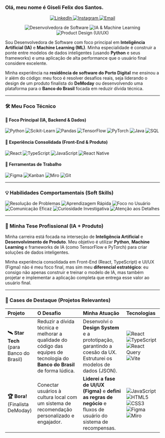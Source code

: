 ### Olá, meu nome é Giseli Felix dos Santos.

<p align="center">
  <a href="https://www.linkedin.com/in/[https://www.linkedin.com/in/giseli-felix-1a6aa525a/]" target="\_Purple">
    <img alt="LinkedIn" src="https://img.shields.io/badge/LinkedIn-Giseli_Felix-8A2BE2?style=flat&logo=linkedin">
  </a>
  <a href="https://www.instagram.com/[https://www.instagram.com/developergiseli/?utm_source=qr&igsh=MTU0cDBxMTZlcmU0bw%3D%3D#]" target="\_purple">
    <img alt="Instagram" src="https://img.shields.io/badge/Instagram-@developergiseli-https://www.instagram.com/developergiseli/?utm_source=qr&igsh=MTU0cDBxMTZlcmU0bw%3D%3D#C778DD?style=flat&logo=instagram">
  </a>
  <a href="mailto:giseli2025@gmail.com" target="\_blank">
    <img alt="Email" src="https://img.shields.io/badge/Email-giseli2025@gmail.com-F5DEB3?style=flat&logo=gmail&logoColor=purple&color=purple">
  </a>
</p>

<p align="center">
  <img alt="Desenvolvedora de Software" src="https://img.shields.io/badge/Desenvolvedora_de_Software-8A2BE2?style=flat">
  <img alt="IA & Machine Learning" src="https://img.shields.io/badge/IA_&_Machine_Learning-C778DD?style=flat">
  <img alt="Product Design (UI/UX)" src="https://img.shields.io/badge/Product_Design_(UI/UX)-F5DEB3?style=flat&logoColor=purple&color=purple">
</p>

Sou Desenvolvedora de Software com foco principal em **Inteligência Artificial (IA)** e **Machine Learning (ML)**. Minha especialidade é construir a ponte entre modelos de dados inteligentes (usando **Python** e seus frameworks) e uma aplicação de alta performance que o usuário final considere excelente.

Minha experiência na **residência de software do Porto Digital** me ensinou a ir além do código: meu foco é resolver desafios reais, seja liderando o design de um produto finalista do **DeModay** ou desenvolvendo uma plataforma para o **Banco do Brasil** focada em reduzir dívida técnica.

---

### 🛠️ Meu Foco Técnico

#### 💜 Foco Principal (IA, Backend & Dados)
<p>
  <img alt="Python" src="https://img.shields.io/badge/Python-8A2BE2?style=flat&logo=python">
  <img alt="Scikit-Learn" src="https://img.shields.io/badge/Scikit_Learn-8A2BE2?style=flat&logo=scikitlearn">
  <img alt="Pandas" src="https://img.shields.io/badge/Pandas-8A2BE2?style=flat&logo=pandas">
  <img alt="TensorFlow" src="https://img.shields.io/badge/TensorFlow-8A2BE2?style=flat&logo=tensorflow">
  <img alt="PyTorch" src="https://img.shields.io/badge/PyTorch-8A2BE2?style=flat&logo=pytorch">
  <img alt="Java" src="https://img.shields.io/badge/Java-8A2BE2?style=flat&logo=openjdk">
  <img alt="SQL" src="https://img.shields.io/badge/SQL-8A2BE2?style=flat&logo=mysql">
</p>

#### 🌸 Experiência Consolidada (Front-End & Produto)
<p>
  <img alt="React" src="https://img.shields.io/badge/React-C778DD?style=flat&logo=react">
  <img alt="TypeScript" src="https://img.shields.io/badge/TypeScript-C778DD?style=flat&logo=typescript">
  <img alt="JavaScript" src="https://img.shields.io/badge/JavaScript-C778DD?style=flat&logo=javascript">
  <img alt="React Native" src="https://img.shields.io/badge/React_Native-C778DD?style=flat&logo=react">
</p>

#### 🥖 Ferramentas de Trabalho
<p>
  <img alt="Figma" src="https://img.shields.io/badge/Figma-F5DEB3?style=flat&logo=figma&logoColor=black&color=black">
  <img alt="Kanban" src="https://img.shields.io/badge/Kanban-F5DEB3?style=flat&logo=trello&logoColor=black&color=black">
  <img alt="Miro" src="https://img.shields.io/badge/Miro-F5DEB3?style=flat&logo=miro&logoColor=black&color=black">
  <img alt="Git" src="https://img.shields.io/badge/Git-F5DEB3?style=flat&logo=git&logoColor=black&color=black">
</P>

---

### 💡 Habilidades Comportamentais (Soft Skills)

<p>
  <img alt="Resolução de Problemas" src="https://img.shields.io/badge/Resolução_de_Problemas-8A2BE2?style=flat">
  <img alt="Aprendizagem Rápida" src="https://img.shields.io/badge/Aprendizagem_Rápida-8A2BE2?style=flat">
  <img alt="Foco no Usuário" src="https://img.shields.io/badge/Foco_no_Usuário-C778DD?style=flat">
  <img alt="Comunicação Eficaz" src="https://img.shields.io/badge/Comunicação_Eficaz-C778DD?style=flat">
  <img alt="Curiosidade Investigativa" src="https://img.shields.io/badge/Curiosidade_Investigativa-F5DEB3?style=flat&logoColor=purple&color=purple">
  <img alt="Atenção aos Detalhes" src="https://img.shields.io/badge/Atenção_aos_Detalhes-F5DEB3?style=flat&logoColor=purple&color=purple">
</p>

---

### 🎯 Minha Tese Profissional (IA + Produto)

Minha carreira está focada na interseção de **Inteligência Artificial** e **Desenvolvimento de Produto**. Meu objetivo é utilizar **Python**, **Machine Learning** e frameworks de IA (como TensorFlow e PyTorch) para criar soluções de dados inteligentes.

Minha experiência consolidada em Front-End (React, TypeScript) e UI/UX (Figma) não é meu foco final, mas sim meu **diferencial estratégico**: eu consigo não apenas construir e treinar o modelo de IA, mas também projetar e implementar a aplicação completa que entrega esse valor ao usuário final.

---

### 🚀 Cases de Destaque (Projetos Relevantes)

| Projeto | O Desafio | Minha Atuação | Tecnologias |
| :--- | :--- | :--- | :--- |
| **🛰️ Star Tech** <br> (para Banco do Brasil) | Reduzir a dívida técnica e melhorar a qualidade do código das equipes de tecnologia do **Banco do Brasil** de forma lúdica. | Desenvolvi o **Design System** e a prototipação, garantindo a coesão da UX. Estruturei os modelos de dados (JSON). | <img alt="React" src="https://img.shields.io/badge/React-8A2BE2?style=flat&logo=react"> <img alt="TypeScript" src="https://img.shields.io/badge/TypeScript-C778DD?style=flat&logo=typescript"> <img alt="React Query" src="https://img.shields.io/badge/React_Query-8A2BE2?style=flat&logo=reactquery"> <img alt="Vite" src="https://img.shields.io/badge/Vite-F5DEB3?style=flat&logo=vite&logoColor=black&color=black"> |
| **🏆 Bora!** <br> (Finalista DeModay) | Conectar usuários à cultura local com um sistema de recomendação personalizado e engajador. | **Liderei a fase de UI/UX (Figma)** e **defini as regras de negócio** e fluxos de usuário do sistema de recompensas. | <img alt="JavaScript" src="https://img.shields.io/badge/JavaScript-8A2BE2?style=flat&logo=javascript"> <img alt="HTML5" src="https://img.shields.io/badge/HTML5-C778DD?style=flat&logo=html5"> <img alt="CSS3" src="https://img.shields.io/badge/CSS3-C778DD?style=flat&logo=css3"> <img alt="Figma" src="https://img.shields.io/badge/Figma-F5DEB3?style=flat&logo=figma&logoColor=black&color=black"> <img alt="Miro" src="https://img.shields.io/badge/Miro-F5DEB3?style=flat&logo=miro&logoColor=black&color=black"> |
